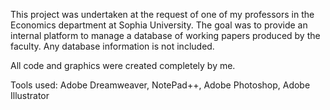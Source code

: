 This project was undertaken at the request of one of my professors in the Economics department at Sophia University. The goal was to provide an internal platform to manage a database of working papers produced by the faculty. Any database information is not included.

All code and graphics were created completely by me.

Tools used: Adobe Dreamweaver, NotePad++, Adobe Photoshop, Adobe Illustrator
